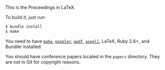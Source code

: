 This is the Proceedings in LaTeX.

To build it, just run:

```bash
$ bundle install
$ make
```

You need to have
[`make`](https://www.gnu.org/software/make/),
[`poppler`](https://poppler.freedesktop.org/),
[`qpdf`](http://qpdf.sourceforge.net/),
[`aspell`](http://aspell.net/),
LaTeX,
Ruby 2.6+,
and
Bundler
installed.

You should have conference papers located in the `papers` directory.
They are not in Git for copyright reasons.